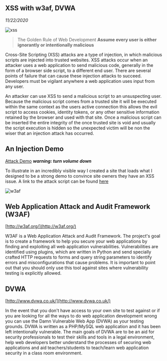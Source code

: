 XSS with w3af, DVWA
-----------
_11/22/2020_

![xss](https://blogs.sap.com/wp-content/uploads/2015/12/capture_853651.png)

> The Golden Rule of Web Development **Assume every user is either ignorantly or intentionally malicious**

Cross-Site Scripting (XSS) attacks are a type of injection, in which malicious scripts are injected into trusted websites. XSS attacks occur when an attacker uses a web application to send malicious code, generally in the form of a browser side script, to a different end user. There are several points of failure that can cause these injection attacks to succeed. Developers must be vigilant anywhere a web application uses input from any user. 

An attacker can use XSS to send a malicious script to an unsuspecting user. Because the malicious script comes from a trusted site it will be executed within the same context as the users active connection this allows the evil script to access cookies, identity tokens, or any other sensitive information retained by the browser and used with that site. Once a malicious script can be inserted the entire integrity of the once trusted site is void and usually the script execution is hidden so the unexpected victim will be non the wiser that an injection attack has occurred. 

## An Injection Demo

[Attack Demo](https://jakeoverall.github.io/haxed/) ***warning: turn volume down***


To illustrate in an incredibly visible way I created a site that loads what I designed to be a strong demo to convince site owners they have an XSS issue. A link to the attack script can be found [here](https://bcw.blob.core.windows.net/public/xss.js)

![w3af](https://www.axelerant.com/sites/default/files/2020-03/Is-Your-Site-Secure-From-XSS-Attack.jpg)

## Web Application Attack and Audit Framework (W3AF)

[http://w3af.org/](http://w3af.org/)

W3AF is a Web Application Attack and Audit Framework. The project's goal is to create a framework to help you secure your web applications by finding and exploiting all web application vulnerabilities. Vulnerabilities are identified using plugins, which are written in Python and send specially crafted HTTP requests to forms and query string parameters to identify errors and misconfigurations that cause problems. It is important to point out that you should only use this tool against sites where vulnerability testing is explicitly allowed.


## DVWA

[http://www.dvwa.co.uk/](http://www.dvwa.co.uk/)

In the event that you don't have access to your own site to test against or if you are looking for all the ways to do web application development wrong you can use the Damn Vulnerable Web App (DVWA) as your testing grounds. DVWA is written as a PHP/MySQL web application and it has been left intentionally vulnerable. The main goals of DVWA are to be an aid for security professionals to test their skills and tools in a legal environment, help web developers better understand the processes of securing web applications and aid teachers/students to teach/learn web application security in a class room environment.


